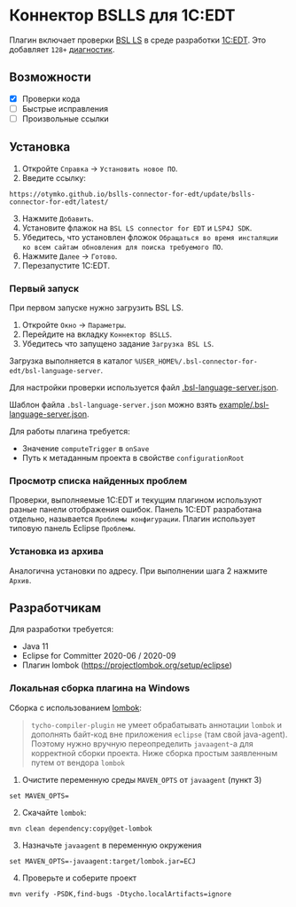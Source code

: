 # Коннектор BSLLS для 1С:EDT

Плагин включает проверки [BSL LS](https://github.com/1c-syntax/bsl-language-server) в среде разработки [1С:EDT](https://edt.1c.ru/).
Это добавляет `128+` [диагностик](https://1c-syntax.github.io/bsl-language-server/diagnostics/).

## Возможности

- [x] Проверки кода
- [ ] Быстрые исправления
- [ ] Произвольные ссылки

## Установка

1. Откройте `Справка` -> `Установить новое ПО`.
2. Введите ссылку:
```
https://otymko.github.io/bslls-connector-for-edt/update/bslls-connector-for-edt/latest/
```
3. Нажмите `Добавить`.
4. Установите флажок на `BSL LS connector for EDT` и `LSP4J SDK`.
5. Убедитесь, что установлен фложок `Обращаться во время инсталяции ко всем сайтам обновления для поиска требуемого ПО`.
6. Нажмите `Далее` -> `Готово`.
7. Перезапустите 1С:EDT.

### Первый запуск

При первом запуске нужно загрузить BSL LS.
1. Откройте  `Окно` -> `Параметры`.
2. Перейдите на вкладку `Коннектор BSLLS`.
3. Убедитесь что запущено задание `Загрузка BSL LS`.

Загрузка выполняется в каталог `%USER_HOME%/.bsl-connector-for-edt/bsl-language-server`.

Для настройки проверки используется файл [.bsl-language-server.json](https://1c-syntax.github.io/bsl-language-server/features/ConfigurationFile/).

Шаблон файла `.bsl-language-server.json` можно взять [example/.bsl-language-server.json](/example/.bsl-language-server.json).

Для работы плагина требуется:
* Значение `computeTrigger` в `onSave`
* Путь к метаданным проекта в свойстве `configurationRoot`

### Просмотр списка найденных проблем

Проверки, выполняемые 1С:EDT и текущим плагином используют разные панели отображения ошибок. Панель 1С:EDT разработана отдельно, называется `Проблемы конфигурации`. Плагин использует типовую панель Eclipse `Проблемы`.

### Установка из архива

Аналогична установки по адресу.
При выполнении шага 2 нажмите `Архив`.

## Разработчикам

Для разработки требуется:
* Java 11
* Eclipse for Committer 2020-06 / 2020-09
* Плагин lombok (https://projectlombok.org/setup/eclipse)

### Локальная сборка плагина на Windows

Сборка с использованием [lombok](https://projectlombok.org/setup/ecj):

> `tycho-compiler-plugin` не умеет обрабатывать аннотации `lombok` и дополнять байт-код вне приложения `eclipse` (там свой java-agent).
> Поэтому нужно вручную переопределить `javaagent`-а для корректной сборки проекта.
> Ниже сборка простым заявленным путем от вендора `lombok`

1. Очистите переменную среды `MAVEN_OPTS` от `javaagent` (пункт 3)

```
set MAVEN_OPTS=
```

2. Скачайте `lombok`:

```
mvn clean dependency:copy@get-lombok
```

3. Назначьте `javaagent` в переменную окружения

```
set MAVEN_OPTS=-javaagent:target/lombok.jar=ECJ
```

4. Проверьте и соберите проект

```
mvn verify -PSDK,find-bugs -Dtycho.localArtifacts=ignore
```
